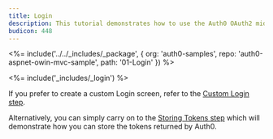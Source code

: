 ```yaml
---
title: Login
description: This tutorial demonstrates how to use the Auth0 OAuth2 middleware to add authentication to your web app
budicon: 448
---
```


<%= include('../../_includes/_package', {
  org: 'auth0-samples',
  repo: 'auth0-aspnet-owin-mvc-sample',
  path: '01-Login'
}) %>

<%= include('_includes/_login') %>

If you prefer to create a custom Login screen, refer to the [Custom Login step](/quickstart/webapp/aspnet-owin/02-login-custom).

Alternatively, you can simply carry on to the [Storing Tokens step](/quickstart/webapp/aspnet-owin/03-storing-tokens) which will demonstrate how you can store the tokens returned by Auth0.
